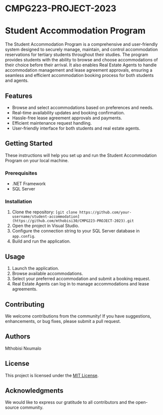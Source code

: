 # CMPG223-PROJECT-2023

# Student Accommodation Program

The Student Accommodation Program is a comprehensive and user-friendly system designed to securely manage, maintain, and control accommodation reservations for tertiary students throughout their studies. The program provides students with the ability to browse and choose accommodations of their choice before their arrival. It also enables Real Estate Agents to handle accommodation management and lease agreement approvals, ensuring a seamless and efficient accommodation booking process for both students and agents.

## Features

- Browse and select accommodations based on preferences and needs.
- Real-time availability updates and booking confirmation.
- Hassle-free lease agreement approvals and payments.
- Efficient maintenance request handling.
- User-friendly interface for both students and real estate agents.

## Getting Started

These instructions will help you set up and run the Student Accommodation Program on your local machine.

### Prerequisites

- .NET Framework
- SQL Server

### Installation

1. Clone the repository: `[git clone https://github.com/your-username/student-accommodation](https://github.com/mthobisi30/CMPG223-PROJECT-2023).git`
2. Open the project in Visual Studio.
3. Configure the connection string to your SQL Server database in `app.config`.
4. Build and run the application.

## Usage

1. Launch the application.
2. Browse available accommodations.
3. Select your preferred accommodation and submit a booking request.
4. Real Estate Agents can log in to manage accommodations and lease agreements.

## Contributing

We welcome contributions from the community! If you have suggestions, enhancements, or bug fixes, please submit a pull request.

## Authors

Mthobisi Nxumalo

## License

This project is licensed under the [MIT License](LICENSE).

## Acknowledgments

We would like to express our gratitude to all contributors and the open-source community.
